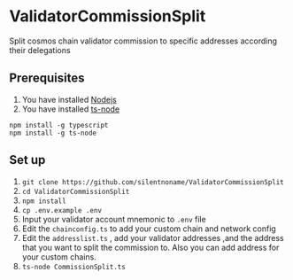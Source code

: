 # ValidatorCommissionSplit
Split cosmos chain validator commission to specific addresses according their delegations

## Prerequisites
1. You have installed [Nodejs]( https://nodejs.org/en/)
2. You have installed [ts-node](https://www.npmjs.com/package/ts-node)
```
npm install -g typescript
npm install -g ts-node
```

## Set up

1. `git clone https://github.com/silentnoname/ValidatorCommissionSplit`
2. `cd ValidatorCommissionSplit`
3. `npm install`
4. `cp .env.example .env`
5. Input your validator account mnemonic to `.env` file
6. Edit the `chainconfig.ts` to add your custom chain and network config
7. Edit the `addresslist.ts` , add your validator addresses ,and the address that you want to split the commission to. Also you can add address for your custom chains.
8. `ts-node CommissionSplit.ts`